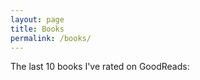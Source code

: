 ```yaml
---
layout: page
title: Books
permalink: /books/
---
```


The last 10 books I've rated on GoodReads:

<script src="https://www.goodreads.com/review/custom_widget/2435064.Most%20Recent%20Reads?cover_position=left&cover_size=medium&num_books=10&order=d&shelf=read&show_author=1&show_cover=1&show_rating=0&show_review=0&show_tags=0&show_title=1&sort=date_added&widget_bg_color=FFFFFF&widget_bg_transparent=&widget_border_width=1&widget_id=1546452558&widget_text_color=000000&widget_title_size=medium&widget_width=full" type="text/javascript" charset="utf-8"></script>
